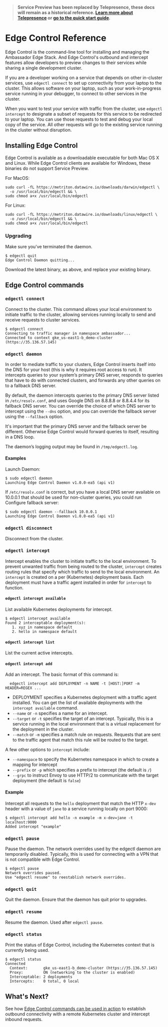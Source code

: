 > **Service Preview has been replaced by Telepresence, these docs will remain as a historical reference. [Learn more about Telepresence](/docs/telepresence/latest/faqs) or [go to the quick start guide](/docs/telepresence/latest/quick-start/).**

# Edge Control Reference

Edge Control is the command-line tool for installing and managing the Ambassador Edge Stack. And Edge Control's outbound and intercept features allow developers to preview changes to their services while sharing a single development cluster.

If you are a developer working on a service that depends on other in-cluster services, use `edgectl connect` to set up connectivity from your laptop to the cluster. This allows software on your laptop, such as your work-in-progress service running in your debugger, to connect to other services in the cluster.

When you want to test your service with traffic from the cluster, use `edgectl intercept` to designate a subset of requests for this service to be redirected to your laptop. You can use those requests to test and debug your local copy of the service. All other requests will go to the existing service running in the cluster without disruption.

## Installing Edge Control

Edge Control is available as a downloadable executable for both Mac OS X and Linux. While Edge Control clients are available for Windows, these binaries do not support Service Preview.

For MacOS:

```
sudo curl -fL https://metriton.datawire.io/downloads/darwin/edgectl \
  -o /usr/local/bin/edgectl && \
sudo chmod a+x /usr/local/bin/edgectl
```

For Linux:

```
sudo curl -fL https://metriton.datawire.io/downloads/linux/edgectl \
  -o /usr/local/bin/edgectl && \
sudo chmod a+x /usr/local/bin/edgectl
```

### Upgrading

Make sure you've terminated the daemon.

```
$ edgectl quit
Edge Control Daemon quitting...
```

Download the latest binary, as above, and replace your existing binary.

## Edge Control commands

### `edgectl connect`

Connect to the cluster. This command allows your local environment to initiate traffic to the cluster, allowing services running locally to send and receive requests to cluster services.

```
$ edgectl connect
Connecting to traffic manager in namespace ambassador...
Connected to context gke_us-east1-b_demo-cluster (https://35.136.57.145)
```

### `edgectl daemon`

In order to mediate traffic to your clusters, Edge Control inserts itself into the DNS for your host (this is why it requires root access to run). It intercepts queries to your system’s primary DNS server, responds to queries that have to do with connected clusters, and forwards any other queries on to a fallback DNS server.

By default, the daemon intercepts queries to the primary DNS server listed in `/etc/resolv.conf`, and uses Google DNS on 8.8.8.8 or 8.8.4.4 for its fallback DNS server. You can override the choice of which DNS server to intercept using the `--dns` option, and you can override the fallback server using the `--fallback` option.

It's important that the primary DNS server and the fallback server be different. Otherwise Edge Control would forward queries to itself, resulting in a DNS loop.

The daemon’s logging output may be found in `/tmp/edgectl.log`.

#### Examples

Launch Daemon:

```
$ sudo edgectl daemon
Launching Edge Control Daemon v1.0.0-ea5 (api v1)
```

If `/etc/resolv.conf` is correct, but you have a local DNS server available on 10.0.0.1 that should be used for non-cluster queries, you could run Configure fallback server:

```
$ sudo edgectl daemon --fallback 10.0.0.1
Launching Edge Control Daemon v1.0.0-ea5 (api v1)
```

### `edgectl disconnect`

Disconnect from the cluster.

### `edgectl intercept`

Intercept enables the cluster to initiate traffic to the local environment. To prevent unwanted traffic from being routed to the cluster, `intercept` creates routing rules that specify which traffic to send to the local environment. An `intercept` is created on a per (Kubernetes) deployment basis. Each deployment must have a traffic agent installed in order for `intercept` to function.

#### `edgectl intercept available`

List available Kubernetes deployments for intercept.

```
$ edgectl intercept available
Found 2 interceptable deployment(s):
   1. xyz in namespace default
   2. hello in namespace default
```

#### `edgectl intercept list`

List the current active intercepts.

#### `edgectl intercept add`

Add an intercept. The basic format of this command is:

```
  edgectl intercept add DEPLOYMENT -n NAME -t [HOST:]PORT -m HEADER=REGEX ...
```

* DEPLOYMENT specifies a Kubernetes deployment with a traffic agent installed. You can get the list of available deployments with the `intercept available` command.
* `--name` or `-n` specifies a name for an intercept.
* `--target` or `-t` specifies the target of an intercept. Typically, this is a service running in the local environment that is a virtual replacement for the deployment in the cluster.
* `--match` or `-m` specifies a match rule on requests. Requests that are sent to the traffic agent that match this rule will be routed to the target.

A few other options to `intercept` include:

* `--namespace` to specify the Kubernetes namespace in which to create a mapping for intercept
* `--prefix` or `-p` which specifies a prefix to intercept (the default is `/`)
* `--grpc` to instruct Envoy to use HTTP/2 to communicate with the target deployment (the default is `false`)

#### Example

Intercept all requests to the `hello` deployment that match the HTTP `x-dev` header with a value of `jane` to a service running locally on port 9000:

```
$ edgectl intercept add hello -n example -m x-dev=jane -t localhost:9000
Added intercept "example"
```

### `edgectl pause`

Pause the daemon. The network overrides used by the edgectl daemon are temporarily disabled. Typically, this is used for connecting with a VPN that is not compatible with Edge Control.

```
$ edgectl pause
Network overrides paused.
Use "edgectl resume" to reestablish network overrides.
```

### `edgectl quit`

Quit the daemon. Ensure that the daemon has quit prior to upgrades.

### `edgectl resume`

Resume the daemon. Used after `edgectl pause`.

### `edgectl status`

Print the status of Edge Control, including the Kubernetes context that is currently being used.

```
$ edgectl status
Connected
  Context:       gke_us-east1-b_demo-cluster (https://35.136.57.145)
  Proxy:         ON (networking to the cluster is enabled)
  Interceptable: 2 deployments
  Intercepts:    0 total, 0 local
```

## What's Next?

See how [Edge Control commands can be used in action](../service-preview-tutorial) to establish outbound connectivity with a remote Kubernetes cluster and intercept inbound requests.
